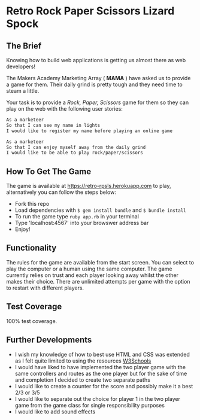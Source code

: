 # Retro Rock Paper Scissors Lizard Spock

The Brief
----

Knowing how to build web applications is getting us almost there as web developers!

The Makers Academy Marketing Array ( **MAMA** ) have asked us to provide a game for them. Their daily grind is pretty tough and they need time to steam a little.

Your task is to provide a _Rock, Paper, Scissors_ game for them so they can play on the web with the following user stories:

```sh
As a marketeer
So that I can see my name in lights
I would like to register my name before playing an online game

As a marketeer
So that I can enjoy myself away from the daily grind
I would like to be able to play rock/paper/scissors
```

## How To Get The Game

The game is available at https://retro-rpsls.herokuapp.com to play, alternatively you can follow the steps below:

* Fork this repo
* Load dependencies with `$ gem install bundle` and `$ bundle install`
* To run the game type `ruby app.rb` in your terminal
* Type 'localhost:4567' into your browswer address bar
* Enjoy!


## Functionality

The rules for the game are available from the start screen. You can select to play the computer or a human using the same computer. The game currently relies on trust and each player looking away whilst the other makes their choice. There are unlimited attempts per game with the option to restart with different players.


## Test Coverage

100% test coverage.


## Further Developments

* I wish my knowledge of how to best use HTML and CSS was extended as I felt quite limited to using the resources [W3Schools](https://www.w3schools.com/)
* I would have liked to have implemented the two player game with the same controllers and routes as the one player but for the sake of time and completion I decided to create two separate paths
* I would like to create a counter for the score and possibly make it a best 2/3 or 3/5 
* I would like to separate out the choice for player 1 in the two player game from the game class for single responsibility purposes
* I would like to add sound effects
